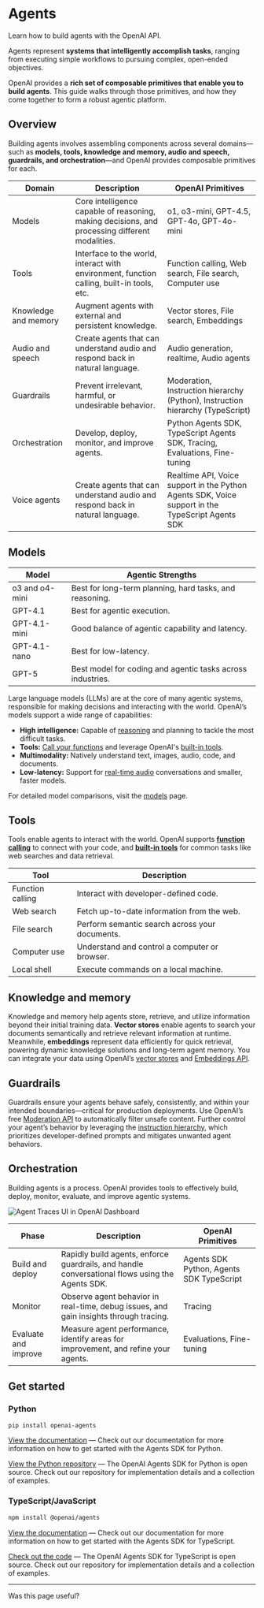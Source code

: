 # Agents

Learn how to build agents with the OpenAI API.

Agents represent **systems that intelligently accomplish tasks**, ranging from executing simple workflows to pursuing complex, open-ended objectives.

OpenAI provides a **rich set of composable primitives that enable you to build agents**. This guide walks through those primitives, and how they come together to form a robust agentic platform.

## Overview

Building agents involves assembling components across several domains—such as **models, tools, knowledge and memory, audio and speech, guardrails, and orchestration**—and OpenAI provides composable primitives for each.

| Domain | Description | OpenAI Primitives |
| --- | --- | --- |
| Models | Core intelligence capable of reasoning, making decisions, and processing different modalities. | o1, o3-mini, GPT-4.5, GPT-4o, GPT-4o-mini |
| Tools | Interface to the world, interact with environment, function calling, built-in tools, etc. | Function calling, Web search, File search, Computer use |
| Knowledge and memory | Augment agents with external and persistent knowledge. | Vector stores, File search, Embeddings |
| Audio and speech | Create agents that can understand audio and respond back in natural language. | Audio generation, realtime, Audio agents |
| Guardrails | Prevent irrelevant, harmful, or undesirable behavior. | Moderation, Instruction hierarchy (Python), Instruction hierarchy (TypeScript) |
| Orchestration | Develop, deploy, monitor, and improve agents. | Python Agents SDK, TypeScript Agents SDK, Tracing, Evaluations, Fine-tuning |
| Voice agents | Create agents that can understand audio and respond back in natural language. | Realtime API, Voice support in the Python Agents SDK, Voice support in the TypeScript Agents SDK |

## Models

| Model | Agentic Strengths |
| --- | --- |
| o3 and o4-mini | Best for long-term planning, hard tasks, and reasoning. |
| GPT-4.1 | Best for agentic execution. |
| GPT-4.1-mini | Good balance of agentic capability and latency. |
| GPT-4.1-nano | Best for low-latency. |
| GPT-5 | Best model for coding and agentic tasks across industries. |

Large language models (LLMs) are at the core of many agentic systems, responsible for making decisions and interacting with the world. OpenAI’s models support a wide range of capabilities:

* **High intelligence:** Capable of [reasoning](/docs/guides/reasoning) and planning to tackle the most difficult tasks.
* **Tools:** [Call your functions](/docs/guides/function-calling) and leverage OpenAI's [built-in tools](/docs/guides/tools).
* **Multimodality:** Natively understand text, images, audio, code, and documents.
* **Low-latency:** Support for [real-time audio](/docs/guides/realtime) conversations and smaller, faster models.

For detailed model comparisons, visit the [models](/docs/models) page.

## Tools

Tools enable agents to interact with the world. OpenAI supports [**function calling**](/docs/guides/function-calling) to connect with your code, and [**built-in tools**](/docs/guides/tools) for common tasks like web searches and data retrieval.

| Tool | Description |
| --- | --- |
| Function calling | Interact with developer-defined code. |
| Web search | Fetch up-to-date information from the web. |
| File search | Perform semantic search across your documents. |
| Computer use | Understand and control a computer or browser. |
| Local shell | Execute commands on a local machine. |

## Knowledge and memory

Knowledge and memory help agents store, retrieve, and utilize information beyond their initial training data. **Vector stores** enable agents to search your documents semantically and retrieve relevant information at runtime. Meanwhile, **embeddings** represent data efficiently for quick retrieval, powering dynamic knowledge solutions and long-term agent memory. You can integrate your data using OpenAI’s [vector stores](/docs/guides/retrieval#vector-stores) and [Embeddings API](/docs/guides/embeddings).

## Guardrails

Guardrails ensure your agents behave safely, consistently, and within your intended boundaries—critical for production deployments. Use OpenAI’s free [Moderation API](/docs/guides/moderation) to automatically filter unsafe content. Further control your agent’s behavior by leveraging the [instruction hierarchy](https://openai.github.io/openai-agents-python/guardrails/), which prioritizes developer-defined prompts and mitigates unwanted agent behaviors.

## Orchestration

Building agents is a process. OpenAI provides tools to effectively build, deploy, monitor, evaluate, and improve agentic systems.

![Agent Traces UI in OpenAI Dashboard](https://cdn.openai.com/API/docs/images/orchestration.png)

| Phase | Description | OpenAI Primitives |
| --- | --- | --- |
| Build and deploy | Rapidly build agents, enforce guardrails, and handle conversational flows using the Agents SDK. | Agents SDK Python, Agents SDK TypeScript |
| Monitor | Observe agent behavior in real-time, debug issues, and gain insights through tracing. | Tracing |
| Evaluate and improve | Measure agent performance, identify areas for improvement, and refine your agents. | Evaluations, Fine-tuning |

## Get started

### Python

```bash
pip install openai-agents
```

[View the documentation](https://openai.github.io/openai-agents-python/) — Check out our documentation for more information on how to get started with the Agents SDK for Python.

[View the Python repository](https://github.com/openai/openai-agents-python) — The OpenAI Agents SDK for Python is open source. Check out our repository for implementation details and a collection of examples.

### TypeScript/JavaScript

```bash
npm install @openai/agents
```

[View the documentation](https://openai.github.io/openai-agents-js/) — Check out our documentation for more information on how to get started with the Agents SDK for TypeScript.

[Check out the code](https://github.com/openai/openai-agents-js) — The OpenAI Agents SDK for TypeScript is open source. Check out our repository for implementation details and a collection of examples.

---

Was this page useful?
